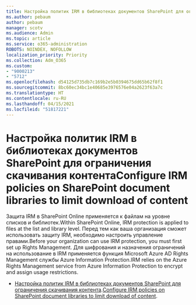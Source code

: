 ```yaml
---
title: Настройка политик IRM в библиотеках документов SharePoint для ограничения скачивания контента
ms.author: pebaum
author: pebaum
manager: scotv
ms.audience: Admin
ms.topic: article
ms.service: o365-administration
ROBOTS: NOINDEX, NOFOLLOW
localization_priority: Priority
ms.collection: Adm_O365
ms.custom:
- "9000213"
- "5712"
ms.openlocfilehash: d54125d735db7c169b2e5b0394675dd65b62f8f1
ms.sourcegitcommit: 8bc60ec34bc1e40685e3976576e04a2623f63a7c
ms.translationtype: HT
ms.contentlocale: ru-RU
ms.lasthandoff: 04/15/2021
ms.locfileid: "51817221"
---
```

# <a name="configure-irm-policies-on-sharepoint-document-libraries-to-limit-download-of-content"></a><span data-ttu-id="7422e-102">Настройка политик IRM в библиотеках документов SharePoint для ограничения скачивания контента</span><span class="sxs-lookup"><span data-stu-id="7422e-102">Configure IRM policies on SharePoint document libraries to limit download of content</span></span>

<span data-ttu-id="7422e-103">Защита IRM в SharePoint Online применяется к файлам на уровне списков и библиотек.</span><span class="sxs-lookup"><span data-stu-id="7422e-103">Within SharePoint Online, IRM protection is applied to files at the list and library level.</span></span> <span data-ttu-id="7422e-104">Перед тем как ваша организация сможет использовать защиту IRM, необходимо настроить управление правами.</span><span class="sxs-lookup"><span data-stu-id="7422e-104">Before your organization can use IRM protection, you must first set up Rights Management.</span></span> <span data-ttu-id="7422e-105">Для шифрования и назначения ограничений на использование в IRM применяется функция Microsoft Azure AD Rights Management службы Azure Information Protection.</span><span class="sxs-lookup"><span data-stu-id="7422e-105">IRM relies on the Azure Rights Management service from Azure Information Protection to encrypt and assign usage restrictions.</span></span>

- <span data-ttu-id="7422e-106">[Настройка политик IRM в библиотеках документов SharePoint для ограничения скачивания контента](https://docs.microsoft.com/microsoft-365/compliance/set-up-irm-in-sp-admin-center).</span><span class="sxs-lookup"><span data-stu-id="7422e-106">[Configure IRM policies on SharePoint document libraries to limit download of content](https://docs.microsoft.com/microsoft-365/compliance/set-up-irm-in-sp-admin-center).</span></span>
